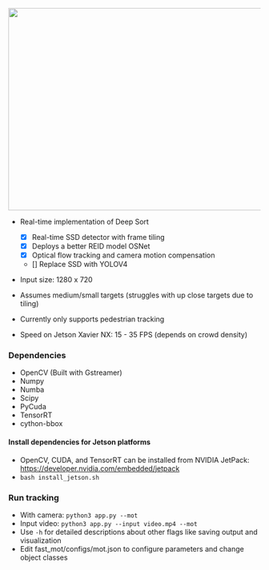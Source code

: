 <p align="center">
  <img src="demo.gif" width="720" height="405" />
</p>

- Real-time implementation of Deep Sort 
  - [x] Real-time SSD detector with frame tiling
  - [x] Deploys a better REID model OSNet
  - [x] Optical flow tracking and camera motion compensation
  - [] Replace SSD with YOLOV4
  
- Input size: 1280 x 720
- Assumes medium/small targets (struggles with up close targets due to tiling)
- Currently only supports pedestrian tracking
- Speed on Jetson Xavier NX: 15 - 35 FPS (depends on crowd density)

### Dependencies
- OpenCV (Built with Gstreamer)
- Numpy
- Numba
- Scipy
- PyCuda
- TensorRT  
- cython-bbox

#### Install dependencies for Jetson platforms
- OpenCV, CUDA, and TensorRT can be installed from NVIDIA JetPack:    
https://developer.nvidia.com/embedded/jetpack
- `bash install_jetson.sh`

### Run tracking
- With camera: `python3 app.py --mot`
- Input video: `python3 app.py --input video.mp4 --mot`
- Use `-h` for detailed descriptions about other flags like saving output and visualization
- Edit fast_mot/configs/mot.json to configure parameters and change object classes
